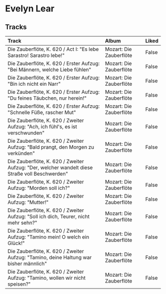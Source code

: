 # Evelyn Lear

## Tracks

| Track                                                                                          | Album                   | Liked   |
|:-----------------------------------------------------------------------------------------------|:------------------------|:--------|
| Die Zauberflöte, K. 620 / Act I: "Es lebe Sarastro! Sarastro lebe!"                            | Mozart: Die Zauberflöte | False   |
| Die Zauberflöte, K. 620 / Erster Aufzug: "Bei Männern, welche Liebe fühlen"                    | Mozart: Die Zauberflöte | False   |
| Die Zauberflöte, K. 620 / Erster Aufzug: "Bin ich nicht ein Narr"                              | Mozart: Die Zauberflöte | False   |
| Die Zauberflöte, K. 620 / Erster Aufzug: "Du feines Täubchen, nur herein!"                     | Mozart: Die Zauberflöte | False   |
| Die Zauberflöte, K. 620 / Erster Aufzug: "Schnelle Füße, rascher Mut"                          | Mozart: Die Zauberflöte | False   |
| Die Zauberflöte, K. 620 / Zweiter Aufzug: "Ach, ich fühl's, es ist verschwunden"               | Mozart: Die Zauberflöte | False   |
| Die Zauberflöte, K. 620 / Zweiter Aufzug: "Bald prangt, den Morgen zu verkünden"               | Mozart: Die Zauberflöte | False   |
| Die Zauberflöte, K. 620 / Zweiter Aufzug: "Der, welcher wandelt diese Straße voll Beschwerden" | Mozart: Die Zauberflöte | False   |
| Die Zauberflöte, K. 620 / Zweiter Aufzug: "Morden soll ich?"                                   | Mozart: Die Zauberflöte | False   |
| Die Zauberflöte, K. 620 / Zweiter Aufzug: "Mutter!"                                            | Mozart: Die Zauberflöte | False   |
| Die Zauberflöte, K. 620 / Zweiter Aufzug: "Soll ich dich, Teurer, nicht mehr sehn?"            | Mozart: Die Zauberflöte | False   |
| Die Zauberflöte, K. 620 / Zweiter Aufzug: "Tamino mein! O welch ein Glück!"                    | Mozart: Die Zauberflöte | False   |
| Die Zauberflöte, K. 620 / Zweiter Aufzug: "Tamino, deine Haltung war bisher männlich"          | Mozart: Die Zauberflöte | False   |
| Die Zauberflöte, K. 620 / Zweiter Aufzug: "Tamino, wollen wir nicht speisen?"                  | Mozart: Die Zauberflöte | False   |